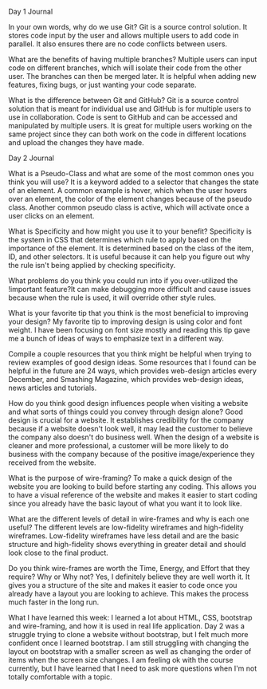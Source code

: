 Day 1 Journal

In your own words, why do we use Git?
Git is a source control solution. It stores code input by the user and allows multiple users to add code in parallel. It also ensures there are no code conflicts between users.

What are the benefits of having multiple branches?
Multiple users can input code on different branches, which will isolate their code from the other user. The branches can then be merged later. It is helpful when adding new features, fixing bugs, or just wanting your code separate.

What is the difference between Git and GitHub?
Git is a source control solution that is meant for individual use and GitHub is for multiple users to use in collaboration. Code is sent to GitHub and can be accessed and manipulated by multiple users. It is great for multiple users working on the same project since they can both work on the code in different locations and upload the changes they have made.

Day 2 Journal

What is a Pseudo-Class and what are some of the most common ones you think you will use?
It is a keyword added to a selector that changes the state of an element. A common example is hover, which when the user hovers over an element, the color of the element changes because of the pseudo class. Another common pseudo class is active, which will activate once a user clicks on an element.

What is Specificity and how might you use it to your benefit? Specificity is the system in CSS that determines which rule to apply based on the importance of the element. It is determined based on the class of the item, ID, and other selectors. It is useful because it can help you figure out why the rule isn't being applied by checking specificity.

What problems do you think you could run into if you over-utilized the !important feature?It can make debugging more difficult and cause issues because when the rule is used, it will override other style rules.

What is your favorite tip that you think is the most beneficial to improving your design? My favorite tip to improving design is using color and font weight. I have been focusing on font size mostly and reading this tip gave me a bunch of ideas of ways to emphasize text in a different way.

Compile a couple resources that you think might be helpful when trying to review examples of good design ideas. Some resources that I found can be helpful in the future are 24 ways, which provides web-design articles every December, and Smashing Magazine, which provides web-design ideas, news articles and tutorials.

How do you think good design influences people when visiting a website and what sorts of things could you convey through design alone? Good design is crucial for a website. It establishes credibility for the company because if a website doesn't look well, it may lead the customer to believe the company also doesn't do business well. When the design of a website is cleaner and more professional, a customer will be more likely to do business with the company because of the positive image/experience they received from the website. 

What is the purpose of wire-framing? To make a quick design of the website you are looking to build before starting any coding. This allows you to have a visual reference of the website and makes it easier to start coding since you already have the basic layout of what you want it to look like.

What are the different levels of detail in wire-frames and why is each one useful? The different levels are low-fidelity wireframes and high-fidelity wireframes. Low-fidelity wireframes have less detail and are the basic structure and high-fidelity shows everything in greater detail and should look close to the final product.

Do you think wire-frames are worth the Time, Energy, and Effort that they require? Why or Why not? Yes, I definitely believe they are well worth it. It gives you a structure of the site and makes it easier to code once you already have a layout you are looking to achieve. This makes the process much faster in the long run.

What I have learned this week: I learned a lot about HTML, CSS, bootstrap and wire-framing, and how it is used in real life application. Day 2 was a struggle trying to clone a website without bootstrap, but I felt much more confident once I learned bootstrap. I am still struggling with changing the layout on bootstrap with a smaller screen as well as changing the order of items when the screen size changes. I am feeling ok with the course currently, but I have learned that I need to ask more questions when I'm not totally comfortable with a topic.